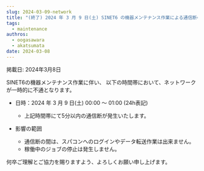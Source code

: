 ```yaml
---
slug: 2024-03-09-network
title: "(終了) 2024 年 3 月 9 日(土) SINET6 の機器メンテナンス作業による通信断のお知らせ"
tags:
  - maintenance
authros:
  - oogasawara
  - akatsumata
date: 2024-03-08
---
```

掲載日: 2024年3月8日


SINET6の機器メンテナンス作業に伴い、 以下の時間帯において、ネットワークが一時的に不通となります。

- 日時：2024 年 3 月 9 日(土) 00:00 ～ 01:00 (24h表記)
  - 上記時間帯にて5分以内の通信断が発生いたします。

- 影響の範囲
  - 通信断の間は、スパコンへのログインやデータ転送作業は出来ません。
  - 稼働中のジョブの停止は発生しません。

何卒ご理解とご協力を賜りますよう、よろしくお願い申し上げます。
